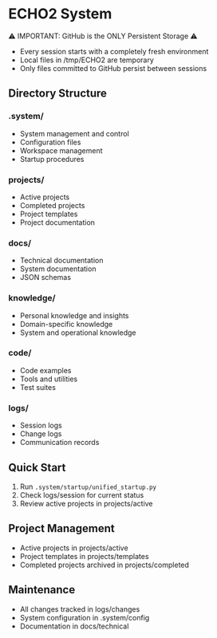 # ECHO2 System

⚠️ IMPORTANT: GitHub is the ONLY Persistent Storage ⚠️
- Every session starts with a completely fresh environment
- Local files in /tmp/ECHO2 are temporary
- Only files committed to GitHub persist between sessions

## Directory Structure  

### .system/
- System management and control
- Configuration files
- Workspace management
- Startup procedures

### projects/
- Active projects
- Completed projects
- Project templates
- Project documentation

### docs/
- Technical documentation
- System documentation
- JSON schemas

### knowledge/
- Personal knowledge and insights
- Domain-specific knowledge
- System and operational knowledge

### code/
- Code examples
- Tools and utilities
- Test suites

### logs/
- Session logs
- Change logs
- Communication records

## Quick Start
1. Run `.system/startup/unified_startup.py`
2. Check logs/session for current status
3. Review active projects in projects/active

## Project Management
- Active projects in projects/active
- Project templates in projects/templates
- Completed projects archived in projects/completed

## Maintenance
- All changes tracked in logs/changes
- System configuration in .system/config
- Documentation in docs/technical
